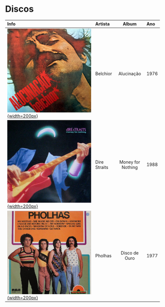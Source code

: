 # Discos


| Info | Artista | Album | Ano |
|:---|:---|:---:|:---|
| [![](belchior/alucinacao.webp){width=200px}](belchior-alucinacao.md) | Belchior | Alucinação | 1976 |
| [![](dire-straits/money-for-nothing.jpg){width=200px}](dire-straits-money-for-nothing.md) | Dire Straits | Money for Nothing | 1988 |
| [![](pholhas/disco-de-ouro.jpg){width=200px}](pholhas-disco-de-ouro.md) | Pholhas | Disco de Ouro | 1977 |
